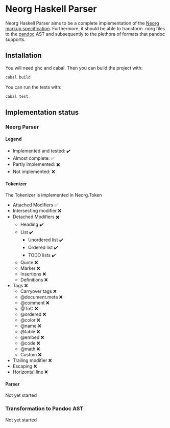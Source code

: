 # Neorg Haskell Parser

Neorg Haskell Parser aims to be a complete implementation of the [Neorg markup specification](https://github.com/nvim-neorg/neorg/blob/main/docs/NFF-0.1-spec.md). Furthermore, it should be able to transform .norg files to the [pandoc](https://github.com/jgm/pandoc) AST and subsequently to the plethora of formats that pandoc supports.

## Installation

You will need ghc and cabal. Then you can build the project with:
```bash
cabal build
```

You can run the tests with:
```bash
cabal test
```

<!-- For quicker development, I have set up a bash script in `testing/ghcid.sh` which tries to parse `testing/test.norg` on every file change. It relies on the tool `ghcid`.  -->

## Implementation status

### Neorg Parser

#### Legend

- Implemented and tested: :heavy_check_mark:
- Almost complete: :white_check_mark: 
- Partly implemented: :heavy_multiplication_x:
- Not implemented: :x:

#### Tokenizer

The Tokenizer is implemented in Neorg.Token

- Attached Modifiers :white_check_mark:
- Intersecting modifier :x:
- Detached Modifiers :heavy_multiplication_x:
  - Heading :heavy_check_mark:
  - List :heavy_check_mark:
    - Unordered list :heavy_check_mark:
    - Ordered list :heavy_check_mark:
    - TODO lists :heavy_check_mark:
  - Quote :x:
  - Marker :x:
  - Insertions :x:
  - Definitions :x:
- Tags :x:
  - Carryover tags :x:
  - @document.meta :x:
  - @comment :x:
  - @ToC :x:
  - @ordered :x:
  - @color :x:
  - @name :x:
  - @table :x:
  - @embed :x:
  - @code :x:
  - @math :x:
  - Custom :x:
- Trailing modifier :x:
- Escaping :x:
- Horizontal line :x:

#### Parser

Not yet started

### Transformation to Pandoc AST

Not yet started
